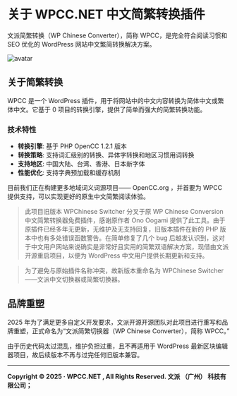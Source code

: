 # 关于 WPCC.NET 中文简繁转换插件

文派简繁转换（WP Chinese Converter），简称 WPCC，是完全符合阅读习惯和 SEO 优化的 WordPress 网站中文繁简转换解决方案。

![avatar](https://img.feibisi.com/2021/03/wpchinese-switcher-banner-1544x500-1.png)

## 关于简繁转换

WPCC 是一个 WordPress 插件，用于将网站中的中文内容转换为简体中文或繁体中文。它基于 <mcreference link="https://github.com/overtrue/php-opencc" index="0">0</mcreference> 项目的转换引擎，提供了简单而强大的简繁转换功能。

### 技术特性

- **转换引擎**: 基于 PHP OpenCC 1.2.1 版本
- **转换策略**: 支持词汇级别的转换、异体字转换和地区习惯用词转换
- **支持地区**: 中国大陆、台湾、香港、日本新字体
- **性能优化**: 支持字典预加载和缓存机制

目前我们正在构建更多地域词义词源项目—— OpenCC.org ，并首要为 WPCC 提供支持，可以实现更好的原生中文简繁阅读体验。


>此项目旧版本 WPChinese Switcher 分叉于原 WP Chinese Conversion 中文简繁转换器免费插件，感谢原作者 Ono Oogami 提供了此工具。由于原插件已经多年无更新，无维护及无支持回复，旧版本插件在新的 PHP 版本中也有多处错误函数警告。在简单修复了几个 bug 后越发认识到，这对于中文用户网站来说确实是非常好且实用的简繁双语解决方案，现借由文派开源重启项目，以便为 WordPress 中文用户提供长期更新和支持。

>为了避免与原始插件名称冲突，故新版本重命名为 WPChinese Switcher ——文派中文切换器或简繁切换器。

## 品牌重塑

2025 年为了满足更多自定义开发要求，文派开源开源团队对此项目进行重写和品牌重塑，正式命名为“文派简繁切换器（WP Chinese Converter），简称 WPCC。” 

由于历史代码太过混乱，维护负担过重，且不再适用于 WordPress 最新区块编辑器项目，故后续版本不再与过完任何旧版本兼容。

---

**Copyright © 2025 · WPCC.NET , All Rights Reserved. 文派 （广州） 科技有限公司；**
